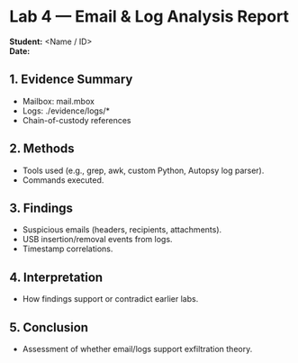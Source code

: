 # Lab 4 — Email & Log Analysis Report

**Student:** <Name / ID>  
**Date:** <YYYY-MM-DD>

## 1. Evidence Summary
- Mailbox: mail.mbox  
- Logs: ./evidence/logs/*  
- Chain-of-custody references

## 2. Methods
- Tools used (e.g., grep, awk, custom Python, Autopsy log parser).  
- Commands executed.

## 3. Findings
- Suspicious emails (headers, recipients, attachments).  
- USB insertion/removal events from logs.  
- Timestamp correlations.

## 4. Interpretation
- How findings support or contradict earlier labs.

## 5. Conclusion
- Assessment of whether email/logs support exfiltration theory.

